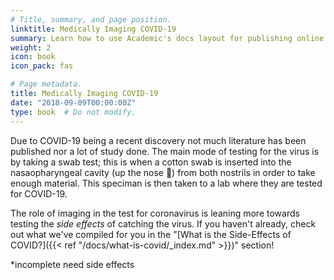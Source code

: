 ```yaml
---
# Title, summary, and page position.
linktitle: Medically Imaging COVID-19
summary: Learn how to use Academic's docs layout for publishing online courses, software documentation, and tutorials.
weight: 2
icon: book
icon_pack: fas

# Page metadata.
title: Medically Imaging COVID-19
date: "2018-09-09T00:00:00Z"
type: book  # Do not modify.
---
```


Due to COVID-19 being a recent discovery not much literature has been published nor a lot of study done. The main mode of testing for the virus is by taking a swab test; this is when a cotton swab is inserted into the nasaopharyngeal cavity (up the nose :nose:) from both nostrils in order to take enough material. This speciman is then taken to a lab where they are tested for COVID-19.

The role of imaging in the test for coronavirus is leaning more towards testing the _side effects_ of catching the virus. If you haven't already, check out what we've compiled for you in the "[What is the Side-Effects of COVID?]({{< ref "/docs/what-is-covid/_index.md" >}})" section!

*incomplete need side effects
